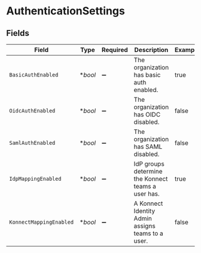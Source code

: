 # AuthenticationSettings


## Fields

| Field                                              | Type                                               | Required                                           | Description                                        | Example                                            |
| -------------------------------------------------- | -------------------------------------------------- | -------------------------------------------------- | -------------------------------------------------- | -------------------------------------------------- |
| `BasicAuthEnabled`                                 | **bool*                                            | :heavy_minus_sign:                                 | The organization has basic auth enabled.           | true                                               |
| `OidcAuthEnabled`                                  | **bool*                                            | :heavy_minus_sign:                                 | The organization has OIDC disabled.                | false                                              |
| `SamlAuthEnabled`                                  | **bool*                                            | :heavy_minus_sign:                                 | The organization has SAML disabled.                | false                                              |
| `IdpMappingEnabled`                                | **bool*                                            | :heavy_minus_sign:                                 | IdP groups determine the Konnect teams a user has. | true                                               |
| `KonnectMappingEnabled`                            | **bool*                                            | :heavy_minus_sign:                                 | A Konnect Identity Admin assigns teams to a user.  | false                                              |